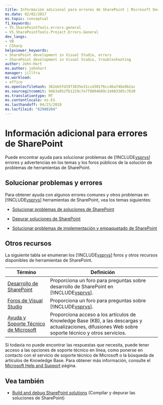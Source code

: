 ```yaml
---
title: Información adicional para errores de SharePoint | Microsoft Docs
ms.date: 02/02/2017
ms.topic: conceptual
f1_keywords:
- VS.SharePointTools.errors.general
- VS.SharePointTools.Project.Errors.General
dev_langs:
- VB
- CSharp
helpviewer_keywords:
- SharePoint development in Visual Studio, errors
- SharePoint development in Visual Studio, troubleshooting
author: John-Hart
ms.author: johnhart
manager: jillfra
ms.workload:
- office
ms.openlocfilehash: 362eb5fd1973035e31ccd301f6cc46a748a9b2ac
ms.sourcegitcommit: 94b3a052fb1229c7e7f8804b09c1d403385c7630
ms.translationtype: MT
ms.contentlocale: es-ES
ms.lasthandoff: 04/23/2019
ms.locfileid: "62988284"
---
```

# <a name="additional-information-for-sharepoint-errors"></a>Información adicional para errores de SharePoint
  Puede encontrar ayuda para solucionar problemas de [!INCLUDE[vsprvs](../sharepoint/includes/vsprvs-md.md)] errores y advertencias en los temas y los foros públicos de la solución de problemas de herramientas de SharePoint.

## <a name="troubleshoot-errors-and-issues"></a>Solucionar problemas y errores
 Para obtener ayuda con algunos errores comunes y otros problemas en [!INCLUDE[vsprvs](../sharepoint/includes/vsprvs-md.md)] herramientas de SharePoint, vea los temas siguientes:

- [Solucionar problemas de soluciones de SharePoint](../sharepoint/troubleshooting-sharepoint-solutions.md)

- [Depurar soluciones de SharePoint](../sharepoint/debugging-sharepoint-solutions.md)

- [Solucionar problemas de implementación y empaquetado de SharePoint](../sharepoint/troubleshooting-sharepoint-packaging-and-deployment.md)

## <a name="other-resources"></a>Otros recursos
 La siguiente tabla se enumeran los [!INCLUDE[vsprvs](../sharepoint/includes/vsprvs-md.md)] foros y otros recursos disponibles de herramientas de SharePoint.

|Término|Definición|
|----------|----------------|
|[Desarrollo de SharePoint](http://go.microsoft.com/fwlink/?LinkId=179593)|Proporciona un foro para preguntas sobre desarrollo de SharePoint en [!INCLUDE[vsprvs](../sharepoint/includes/vsprvs-md.md)].|
|[Foros de Visual Studio](http://go.microsoft.com/fwlink/?LinkID=150452)|Proporciona un foro para preguntas sobre [!INCLUDE[vsprvs](../sharepoint/includes/vsprvs-md.md)].|
|[Ayuda y Soporte Técnico de Microsoft](http://go.microsoft.com/fwlink/?LinkID=108287)|Proporciona acceso a los artículos de Knowledge Base (KB), a las descargas y actualizaciones, difusiones Web sobre soporte técnico y otros servicios.|

 Si todavía no puede encontrar las respuestas que necesita, puede tener acceso a las opciones de soporte técnico en línea, como ponerse en contacto con el servicio de soporte técnico de Microsoft o la búsqueda de artículos de Knowledge Base. Para obtener más información, consulte el [Microsoft Help and Support](http://go.microsoft.com/fwlink/?LinkID=155371) página.

## <a name="see-also"></a>Vea también
- [Build and debug SharePoint solutions](../sharepoint/building-and-debugging-sharepoint-solutions.md) (Compilar y depurar las soluciones de SharePoint)
